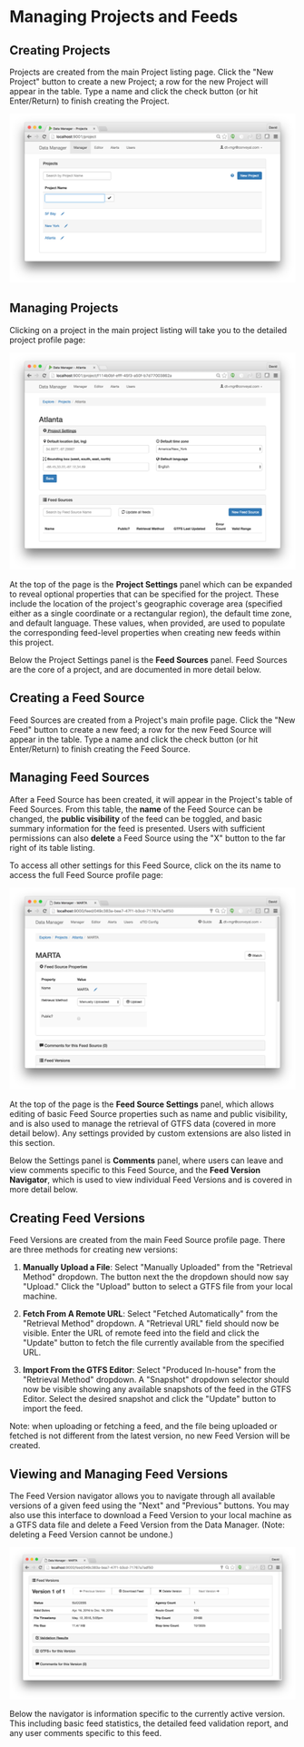 # Managing Projects and Feeds

## Creating Projects

Projects are created from the main Project listing page. Click the "New Project" button to create a new Project; a row for the new Project will appear in the table. Type a name and click the check button (or hit Enter/Return) to finish creating the Project.

![screenshot](../img/create-project.png)

## Managing Projects

Clicking on a project in the main project listing will take you to the detailed project profile page:

![screenshot](../img/project-profile.png)

At the top of the page is the **Project Settings** panel which can be expanded to reveal optional properties that can be specified for the project. These include the location of the project's geographic coverage area (specified either as a single coordinate or a rectangular region), the default time zone, and default language. These values, when provided, are used to populate the corresponding feed-level properties when creating new feeds within this project.

Below the Project Settings panel is the **Feed Sources** panel. Feed Sources are the core of a project, and are documented in more detail below.

## Creating a Feed Source

Feed Sources are created from a Project's main profile page. Click the "New Feed" button to create a new feed; a row for the new Feed Source will appear in the table. Type a name and click the check button (or hit Enter/Return) to finish creating the Feed Source.

## Managing Feed Sources

After a Feed Source has been created, it will appear in the Project's table of Feed Sources. From this table, the **name** of the Feed Source can be changed, the **public visibility** of the feed can be toggled, and basic summary information for the feed is presented. Users with sufficient permissions can also **delete** a Feed Source using the "X" button to the far right of its table listing.

To access all other settings for this Feed Source, click on the its name to access the full Feed Source profile page:

![screenshot](../img/feed-profile.png)

At the top of the page is the **Feed Source Settings** panel, which allows editing of basic Feed Source properties such as name and public visibility, and is also used to manage the retrieval of GTFS data (covered in more detail below). Any settings provided by custom extensions are also listed in this section.

Below the Settings panel is **Comments** panel, where users can leave and view comments specific to this Feed Source, and the **Feed Version Navigator**, which is used to view individual Feed Versions and is covered in more detail below.

## Creating Feed Versions

Feed Versions are created from the main Feed Source profile page. There are three methods for creating new versions:

1. **Manually Upload a File**: Select "Manually Uploaded" from the "Retrieval Method" dropdown. The button next the the dropdown should now say "Upload." Click the "Upload" button to select a GTFS file from your local machine.

2. **Fetch From A Remote URL**: Select "Fetched Automatically" from the "Retrieval Method" dropdown. A "Retrieval URL" field should now be visible. Enter the URL of remote feed into the field and click the "Update" button to fetch the file currently available from the specified URL.

3. **Import From the GTFS Editor**: Select "Produced In-house" from the "Retrieval Method" dropdown. A "Snapshot" dropdown selector should now be visible showing any available snapshots of the feed in the GTFS Editor. Select the desired snapshot and click the "Update" button to import the feed.

Note: when uploading or fetching a feed, and the file being uploaded or fetched is not different from the latest version, no new Feed Version will be created.

## Viewing and Managing Feed Versions

The Feed Version navigator allows you to navigate through all available versions of a given feed using the "Next" and "Previous" buttons. You may also use this interface to download a Feed Version to your local machine as a GTFS data file and delete a Feed Version from the Data Manager. (Note: deleting a Feed Version cannot be undone.)

![screenshot](../img/feed-version-navigator.png)

Below the navigator is information specific to the currently active version. This including basic feed statistics, the detailed feed validation report, and any user comments specific to this feed.
